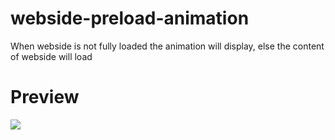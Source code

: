 # webside-preload-animation
When webside is not fully loaded the animation will display, else the content of webside will load

# Preview
<img src="https://prnt.sc/lpM_LLMnFV5W">
